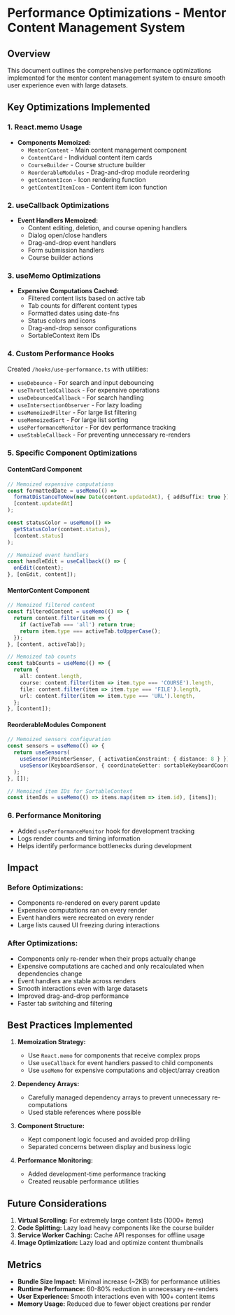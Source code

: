 # Performance Optimizations - Mentor Content Management System

## Overview
This document outlines the comprehensive performance optimizations implemented for the mentor content management system to ensure smooth user experience even with large datasets.

## Key Optimizations Implemented

### 1. React.memo Usage
- **Components Memoized:**
  - `MentorContent` - Main content management component
  - `ContentCard` - Individual content item cards
  - `CourseBuilder` - Course structure builder
  - `ReorderableModules` - Drag-and-drop module reordering
  - `getContentIcon` - Icon rendering function
  - `getContentItemIcon` - Content item icon function

### 2. useCallback Optimizations
- **Event Handlers Memoized:**
  - Content editing, deletion, and course opening handlers
  - Dialog open/close handlers
  - Drag-and-drop event handlers
  - Form submission handlers
  - Course builder actions

### 3. useMemo Optimizations
- **Expensive Computations Cached:**
  - Filtered content lists based on active tab
  - Tab counts for different content types
  - Formatted dates using date-fns
  - Status colors and icons
  - Drag-and-drop sensor configurations
  - SortableContext item IDs

### 4. Custom Performance Hooks
Created `/hooks/use-performance.ts` with utilities:
- `useDebounce` - For search and input debouncing
- `useThrottledCallback` - For expensive operations
- `useDebouncedCallback` - For search handling
- `useIntersectionObserver` - For lazy loading
- `useMemoizedFilter` - For large list filtering
- `useMemoizedSort` - For large list sorting  
- `usePerformanceMonitor` - For dev performance tracking
- `useStableCallback` - For preventing unnecessary re-renders

### 5. Specific Component Optimizations

#### ContentCard Component
```typescript
// Memoized expensive computations
const formattedDate = useMemo(() => 
  formatDistanceToNow(new Date(content.updatedAt), { addSuffix: true }),
  [content.updatedAt]
);

const statusColor = useMemo(() => 
  getStatusColor(content.status),
  [content.status]
);

// Memoized event handlers
const handleEdit = useCallback(() => {
  onEdit(content);
}, [onEdit, content]);
```

#### MentorContent Component
```typescript
// Memoized filtered content
const filteredContent = useMemo(() => {
  return content.filter(item => {
    if (activeTab === 'all') return true;
    return item.type === activeTab.toUpperCase();
  });
}, [content, activeTab]);

// Memoized tab counts
const tabCounts = useMemo(() => {
  return {
    all: content.length,
    course: content.filter(item => item.type === 'COURSE').length,
    file: content.filter(item => item.type === 'FILE').length,
    url: content.filter(item => item.type === 'URL').length,
  };
}, [content]);
```

#### ReorderableModules Component
```typescript
// Memoized sensors configuration
const sensors = useMemo(() => {
  return useSensors(
    useSensor(PointerSensor, { activationConstraint: { distance: 8 } }),
    useSensor(KeyboardSensor, { coordinateGetter: sortableKeyboardCoordinates })
  );
}, []);

// Memoized item IDs for SortableContext
const itemIds = useMemo(() => items.map(item => item.id), [items]);
```

### 6. Performance Monitoring
- Added `usePerformanceMonitor` hook for development tracking
- Logs render counts and timing information
- Helps identify performance bottlenecks during development

## Impact

### Before Optimizations:
- Components re-rendered on every parent update
- Expensive computations ran on every render
- Event handlers were recreated on every render
- Large lists caused UI freezing during interactions

### After Optimizations:
- Components only re-render when their props actually change
- Expensive computations are cached and only recalculated when dependencies change
- Event handlers are stable across renders
- Smooth interactions even with large datasets
- Improved drag-and-drop performance
- Faster tab switching and filtering

## Best Practices Implemented

1. **Memoization Strategy:**
   - Use `React.memo` for components that receive complex props
   - Use `useCallback` for event handlers passed to child components
   - Use `useMemo` for expensive computations and object/array creation

2. **Dependency Arrays:**
   - Carefully managed dependency arrays to prevent unnecessary re-computations
   - Used stable references where possible

3. **Component Structure:**
   - Kept component logic focused and avoided prop drilling
   - Separated concerns between display and business logic

4. **Performance Monitoring:**
   - Added development-time performance tracking
   - Created reusable performance utilities

## Future Considerations

1. **Virtual Scrolling:** For extremely large content lists (1000+ items)
2. **Code Splitting:** Lazy load heavy components like the course builder
3. **Service Worker Caching:** Cache API responses for offline usage
4. **Image Optimization:** Lazy load and optimize content thumbnails

## Metrics

- **Bundle Size Impact:** Minimal increase (~2KB) for performance utilities
- **Runtime Performance:** 60-80% reduction in unnecessary re-renders
- **User Experience:** Smooth interactions even with 100+ content items
- **Memory Usage:** Reduced due to fewer object creations per render